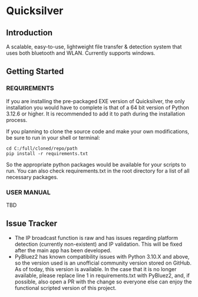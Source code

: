 # Quicksilver

## Introduction
A scalable, easy-to-use, lightweight file transfer &amp; detection system that uses both bluetooth and WLAN. Currently supports windows.

## Getting Started
### REQUIREMENTS
If you are installing the pre-packaged EXE version of Quicksilver, the only installation you would have to complete is that of a 64 bit version of Python 3.12.6 or higher. It is recommended to add it to path during the installation process.

If you planning to clone the source code and make your own modifications, be sure to run in your shell or terminal:
```
cd C:/full/cloned/repo/path
pip install -r requirements.txt
```
So the appropriate python packages would be available for your scripts to run. You can also check requirements.txt in the root directory for a list of all necessary packages.

### USER MANUAL
TBD

## Issue Tracker
- The IP broadcast function is raw and has issues regarding platform detection (currently non-existent) and IP validation. This will be fixed after the main app has been developed.
- PyBluez2 has known compatibility issues with Python 3.10.X and above, so the version used is an unofficial community version stored on GitHub. As of today, this version is available. In the case that it is no longer available, please replace line 1 in requirements.txt with PyBluez2, and, if possible, also open a PR with the change so everyone else can enjoy the functional scripted version of this project.